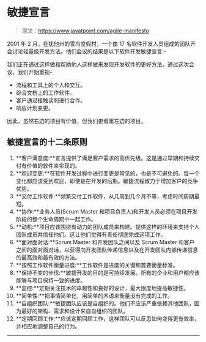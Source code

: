 # 敏捷宣言

> 原文：<https://www.javatpoint.com/agile-manifesto>

2001 年 2 月，在犹他州的雪鸟度假村，一个由 17 名软件开发人员组成的团队开会讨论轻量级开发方法。他们会议的结果是以下软件开发敏捷宣言:-

我们正在通过这样做和帮助他人这样做来发现开发软件的更好方法。通过这次会议，我们开始重视-

*   流程和工具上的个人和交互。
*   综合文档上的工作软件。
*   客户通过接触谈判进行合作。
*   响应计划变更。

因此，虽然右边的项目有价值，但我们更看重左边的项目。

## 敏捷宣言的十二条原则

1.  **客户满意度:**宣言提供了满足客户需求的高优先级。这是通过早期和持续交付有价值的软件来实现的。
2.  **欢迎变更:**在软件开发过程中进行变更是常见的，也是不可避免的。每一个变化都应该受到欢迎，即使是在开发的后期。敏捷流程致力于增加客户的竞争优势。
3.  **交付工作软件:**频繁交付工作软件，从几周到几个月不等，考虑时间周期最短。
4.  **协作:**业务人员(Scrum Master 和项目负责人)和开发人员必须在项目开发阶段的整个生命周期中一起工作。
5.  **动机:**项目应该围绕有动力的团队成员来构建。提供这样的环境来支持个人团队成员并信任他们。这让他们觉得有责任彻底完成这项工作。
6.  **面对面对话:**Scrum Master 和开发团队之间以及 Scrum Master 和客户之间的面对面对话，以获得向开发团队传递信息以及在开发团队内部传递信息的最高效和最有效的方法。
7.  **按照工作软件衡量进度:**工作软件是进度的关键和首要衡量标准。
8.  **保持不变的步伐:**敏捷开发的目的是可持续发展。所有的企业和用户都应该能够与项目保持一致的进度。
9.  **监控:**定期关注技术的卓越性和良好的设计，最大限度地提高敏捷性。
10.  **简单性:**把事情简单化，用简单的术语来衡量没有完成的工作。
11.  **自组织团队:**敏捷团队应该是自组织的。他们不应该严重依赖其他团队，因为最好的架构、需求和设计来自自组织的团队。
12.  **定期回顾工作:**应该定期回顾工作，这样团队可以反思如何变得更有效率，并相应地调整自己的行为。

* * *